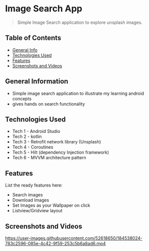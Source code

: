 # Image Search App
> Simple Image Search application to explore unsplash images.

## Table of Contents
* [General Info](#general-information)
* [Technologies Used](#technologies-used)
* [Features](#features)
* [Screenshots and Videos](#screenshots-and-Videos)


## General Information
- Simple image search application to illustrate my learning android concepts
- gives hands on search functionality


## Technologies Used 
- Tech 1 - Android Studio
- Tech 2 - kotlin 
- Tech 3 - Retrofit network library (Unsplash)
- Tech 4 - Coroutines
- Tech 5 - Hilt (dependency Injection framework)
- Tech 6 - MVVM architecture pattern 


## Features
List the ready features here:
- Search images 
- Download Images
- Set Images as your Wallpaper on click
- Listview/Gridview layout



## Screenshots and Videos
<!-- If you have screenshots you'd like to share, include them here. -->
https://user-images.githubusercontent.com/52618650/184538024-783c2596-085e-4c42-9f59-253c5b6a8ad6.mp4

